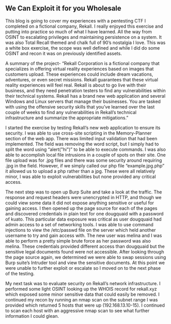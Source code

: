 ## We Can Exploit it for you Wholesale

This blog is going to cover my experiences with a pentesting CTF I completed on a fictional company, Rekall. I really enjoyed this exercise and putting into practice so much of what I have learned. All the way from OSINT to escalating privileges and maintaining persistence on a system. It was also Total Recall themed and chalk full of 90’s nostalgia I love. This was a white box exercise, the scope was well defined and while I did do some OSINT and recon it was on previously identified assets. 

A summary of the project- 
“Rekall Corporation is a fictional company that specializes in offering virtual reality experiences based on images that customers upload. These experiences could include dream vacations, adventures, or even secret missions. Rekall guarantees that these virtual reality experiences will feel real. Rekall is about to go live with their business, and they need penetration testers to find any vulnerabilities within their technical systems. Rekall has a brand new web application and several Windows and Linux servers that manage their businesses. You are tasked with using the offensive security skills that you’ve learned over the last couple of weeks to find any vulnerabilities in Rekall’s technical infrastructure and summarize the appropriate mitigations.”

I started the exercise by testing Rekall’s new web application to ensure its security. I was able to use cross-site scripting in the Memory-Planner section of the web app. There was limited input validation that had been implemented. The field was removing the word script, but I simply had to split the word using “<SCRIPscriptT>alert("hi")</SCRIPscripTt>” to be able to execute commands. I was also able to accomplish local file intrusions in a couple of spots on their site. One file upload was for .jpg files and there was some security around requiring .jpg in the field. However, if we simply called our php file “example.jpg.php” it allowed us to upload a php rather than a jpg. These were all relatively minor, I was able to exploit vulnerabilities but none provided any critical access. 

The next step was to open up Burp Suite and take a look at the traffic. The response and request headers were unencrypted in HTTP, and though we could view some data it did not expose anything sensitive or useful for gaining access. I then opened up the page source for each of the pages and discovered credentials in plain text for one dougquaid with a password of kuato. This particular data exposure was critical as user dougquaid had admin access to a set of networking tools. I was able to use command injections to view the /etc/passwd file on the server which held another username to try and gain access with. The new user was melina and I was able to perform a pretty simple brute force as her password was also melina. These credentials provided different access than dougquaid but the sensitive legal documents found were not accessible. After looking through the page source again, we determined we were able to swap sessions using Burp suite’s Intruder tool and view the sensitive documents. At this point we were unable to further exploit or escalate so I moved on to the next phase of the testing. 

My next task was to evaluate security on Rekall’s network infrastructure. I performed some light OSINT looking up the WHOIS record for rekall.xyz which exposed some minor sensitive data that could easily be removed. I continued my recon by running an nmap scan on the subnet range I was provided which returned 5 hosts that were up (192.168.13.10-15). I continued to scan each host with an aggressive nmap scan to see what further information I could glean. 
